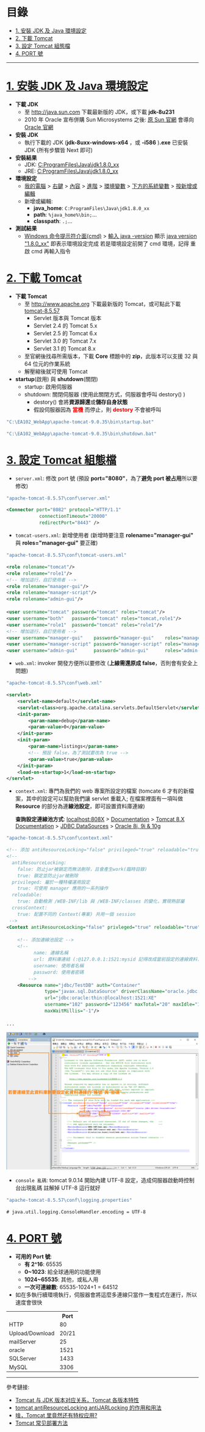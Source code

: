 <h1 id="top">目錄</h1>

- [1. 安裝 JDK 及 Java 環境設定](#s1)
- [2. 下載 Tomcat](#s2)
- [3. 設定 Tomcat 組態檔](#s3)
- [4. PORT 號](#s4)

---

# <a id='s1' class='md-title' href='#top'>1. 安裝 JDK 及 Java 環境設定</a>

- **下載 JDK**
  - 至 http://java.sun.com 下載最新版的 JDK，或下載 **jdk-8u231**
  - 2010 年 Oracle 宣布併購 Sun Microsystems 之後:
    [原 Sun 官網](http://java.sun.com) 會導向 [Oracle 官網](http://www.oracle.com/technetwork/java/index.html)
- **安裝 JDK**
  - 執行下載的 JDK (**jdk-8uxx-windows-x64** ，或 **-i586** )**.exe** 已安裝 JDK (所有步驟皆 Next 即可)
- **安裝結果**
  - JDK: <u>C:ProgramFiles\Java\jdk1.8.0_xx</u>
  - JRE: <u>C:ProgramFiles\Java\jdk1.8.0_xx</u>
- **環境設定**
  - <u>我的電腦</u> > <u>右鍵</u> > <u>內容</u> > <u>進階</u> > <u>環境變數</u> > <u>下方的系統變數</u> > <u>按新增或編輯</u>
  - 新增或編輯:
    - **java_home**: `C:ProgramFiles\Java\jdk1.8.0_xx`
    - **path**: `%java_home%\bin;`...
    - **classpath**: `.;`...
- **測試結果**
  - <u>Windows 命令提示符介面(cmd)</u> > <u>輸入 java -version</u>
    顯示 <u>java version "1.8.0_xx"</u> 即表示環境設定完成
    若是環境設定前開了 cmd 環境，記得 重啟 cmd 再輸入指令

# <a id='s2' class='md-title' href='#top'>2. 下載 Tomcat</a>

- **下載 Tomcat**
  - 至 http://www.apache.org 下載最新版的 Tomcat，或可點此下載 [tomcat-8.5.57](./doc/apache/apache-tomcat-8.5.57.zip)
    - Servlet 版本與 Tomcat 版本
    - Servlet 2.4 的 Tomcat 5.x
    - Servlet 2.5 的 Tomcat 6.x
    - Servlet 3.0 的 Tomcat 7.x
    - Servlet 3.1 的 Tomcat 8.x
  - 至官網後找尋所需版本，下載 **Core** 標題中的 **zip**，此版本可以支援 32 與 64 位元的作業系統
  - 解壓縮後就可使用 Tomcat
- **startup**(啟用) 與 **shutdown**(關閉)
  - startup: 啟用伺服器
  - shutdown: 關閉伺服器 (使用此關閉方式，伺服器會呼叫 destory() )
    - destory() 會將**資源歸還**或**儲存自身狀態**
    - 假設伺服器因為 **<span style="color:red;">當機</span>** 而停止，則 **<span style="color:red;">destory</span>** 不會被呼叫

```cs
"C:\EA102_WebApp\apache-tomcat-9.0.35\bin\startup.bat"
```

```cs
"C:\EA102_WebApp\apache-tomcat-9.0.35\bin\shutdown.bat"
```

# <a id='s3' class='md-title' href='#top'>3. 設定 Tomcat 組態檔</a>

- `server.xml`: 修改 port 號 (預設 **port="8080"**，為了**避免 port 被占用**所以要修改)

```cs
"apache-tomcat-8.5.57\conf\server.xml"
```

```xml
<Connector port="8082" protocol="HTTP/1.1"
            connectionTimeout="20000"
            redirectPort="8443" />
```

- `tomcat-users.xml`: 新增使用者 (新增時要注意 **rolename="manager-gui"** 與 **roles="manager-gui"** 要正確)

```cs
"apache-tomcat-8.5.57\conf\tomcat-users.xml"
```

```xml
<role rolename="tomcat"/>
<role rolename="role1"/>
<!-- 增加這行，自訂使用者 -->
<role rolename="manager-gui"/>
<role rolename="manager-script"/>
<role rolename="admin-gui"/>

<user username="tomcat" password="tomcat" roles="tomcat"/>
<user username="both"   password="tomcat" roles="tomcat,role1"/>
<user username="role1"  password="tomcat" roles="role1"/>
<!-- 增加這行，自訂使用者 -->
<user username="manager-gui"    password="manager-gui"    roles="manager-gui"/>
<user username="manager-script" password="manager-script" roles="manager-script"/>
<user username="admin-gui"      password="admin-gui"      roles="admin-gui"/>
```

- `web.xml`: invoker 開發方便所以要修改 (**上線需還原成 false**，否則會有安全上問題)

```cs
"apache-tomcat-8.5.57\conf\web.xml"
```

```xml
<servlet>
    <servlet-name>default</servlet-name>
    <servlet-class>org.apache.catalina.servlets.DefaultServlet</servlet-class>
    <init-param>
        <param-name>debug</param-name>
        <param-value>0</param-value>
    </init-param>
    <init-param>
        <param-name>listings</param-name>
        <!-- 預設 false，為了測試要改為 true -->
        <param-value>true</param-value>
    </init-param>
    <load-on-startup>1</load-on-startup>
</servlet>
```

- `context.xml`: 專門為我們的 web 專案所設定的檔案 (tomcate 6 才有的新檔案，其中的設定可以幫助我們讓 servlet 重載入; 在檔案裡面有一項叫做 **Resource** 的部分為連**線池設定**，即可設置資料庫連線)

  **查詢設定連線池方式**: <u>localhost:808X</u> > <u>Documentation</u> > <u>Tomcat 8.X Documentation</u> > <u>JDBC DataSources</u> > <u>Oracle 8i, 9i & 10g</u>

```cs
"apache-tomcat-8.5.57\conf\context.xml"
```

```xml
<!-- 添加 antiResourceLocking="false" privileged="true" reloadable="true" crossContext="true" -->
<!--
  antiResourceLocking:
    false: 防止jar被鎖定而無法刪除，且會產生work(臨時目錄)
    true: 鎖定並防止jar被刪除
  privileged: 屬於一種特權運用設定
    true: 可使用 manager 應用的一系列操作
  reloadable:
    true: 自動檢測 /WEB-INF/lib 與 /WEB-INF/classes 的變化，實現熱部屬
  crossContext:
    true: 配置不同的 Context(專案) 共用一個 session
 -->
<Context antiResourceLocking="false" privleged="true" reloadable="true" crossContext="true">

    <!-- 添加連線池設定 -->
    <!--
          name: 連線名稱
          url: 資料庫連結 (:@127.0.0.1:1521:mysid 記得改成當前設定的連線資料，例: 1521:xe)
          username: 使用者名稱
          password: 使用者密碼
        -->
    <Resource name="jdbc/TestDB" auth="Container"
              type="javax.sql.DataSource" driverClassName="oracle.jdbc.driver.OracleDriver"
              url="jdbc:oracle:thin:@localhost:1521:XE"
              username="102" password="123456" maxTotal="20" maxIdle="10"
              maxWaitMillis="-1"/>

...
```

<p><img src='./image/08.ServerXml資料庫配置.dio.svg'></p>

- `console 亂碼`:
  tomcat 9.0.14 開始內建 UTF-8 設定，造成伺服器啟動時控制台出現亂碼
  註解掉 UTF-8 這行就好

```cs
"apache-tomcat-8.5.57\conf\logging.properties"
```

```xml
# java.util.logging.ConsoleHandler.encoding = UTF-8
```

# <a id='s4' class='md-title' href='#top'>4. PORT 號</a>

- **可用的 Port 號**:
  - **有 2^16**: 65535
  - **0~1023**: 給全球通用的功能使用
  - **1024~65535**: 其他，或私人用
  - **一次可連線數**: 65535-1024+1 = 64512
- 如在多執行續環境執行，伺服器會將這麼多連線只當作一隻程式在運行，所以速度會很快

<table>			
<tr>	<th></th>	<th>Port</th>	</tr>
<tr>	<td>HTTP</td>	<td>80</td>	</tr>
<tr>	<td>Upload/Download</td>	<td>20/21</td>	</tr>
<tr>	<td>mailServer</td>	<td>25</td>	</tr>
<tr>	<td>oracle</td>	<td>1521</td>	</tr>
<tr>	<td>SQLServer</td>	<td>1433</td>	</tr>
<tr>	<td>MySQL</td>	<td>3306</td>	</tr>
</table>

---

參考鏈接:

- [Tomcat 与 JDK 版本对应关系，Tomcat 各版本特性](https://blog.csdn.net/ThinkWon/article/details/102622738)
- [tomcat antiResourceLocking antiJARLocking 的作用和用法](https://www.jb51.net/article/19472.htm)
- [啥，Tomcat 里竟然还有特权应用?](https://zhuanlan.zhihu.com/p/26781689)
- [Tomcat 常见部署方法](https://blog.csdn.net/yanjun008/article/details/41249481)
